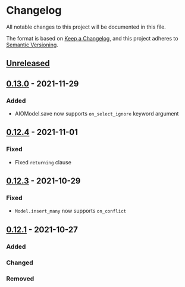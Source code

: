 # Changelog
All notable changes to this project will be documented in this file.

The format is based on [Keep a Changelog](https://keepachangelog.com/en/1.0.0/),
and this project adheres to [Semantic Versioning](https://semver.org/spec/v2.0.0.html).

## [Unreleased]

## [0.13.0] - 2021-11-29
### Added
- AIOModel.save now supports `on_select_ignore` keyword argument

## [0.12.4] - 2021-11-01
### Fixed
- Fixed `returning` clause

## [0.12.3] - 2021-10-29
### Fixed
- `Model.insert_many` now supports `on_conflict`

## [0.12.1] - 2021-10-27
### Added

### Changed

### Removed


[Unreleased]: https://github.com/klen/peewee-aio/compare/0.13.0...HEAD
[0.13.0]: https://github.com/klen/peewee-aio/compare/0.12.4...0.13.0
[0.12.4]: https://github.com/klen/peewee-aio/compare/0.12.3...0.12.4
[0.12.3]: https://github.com/klen/peewee-aio/compare/0.12.1...0.12.3
[0.12.1]: https://github.com/klen/peewee-aio/compare/0.1.0...0.12.1
[0.1.0]: https://github.com/klen/peewee-aio/releases/tag/0.1.0

